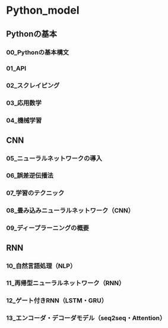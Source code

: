 # Python_model

## Pythonの基本
### 00_Pythonの基本構文
### 01_API
### 02_スクレイピング
### 03_応用数学
### 04_機械学習

## CNN
### 05_ニューラルネットワークの導入
### 06_誤差逆伝播法
### 07_学習のテクニック
### 08_畳み込みニューラルネットワーク（CNN）
### 09_ディープラーニングの概要

## RNN
### 10_自然言語処理（NLP）
### 11_再帰型ニューラルネットワーク（RNN）
### 12_ゲート付きRNN（LSTM・GRU）
### 13_エンコーダ・デコーダモデル（seq2seq・Attention）

